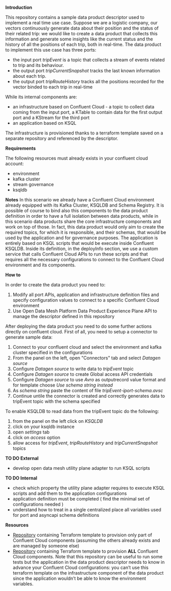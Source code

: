 **Introduction**

This repository contains a sample data product descriptor used to implement a real time use case.
Suppose we are a logistic company, our vectors continuously generate data about their position and the status of their related trip: we would like to create a data product that collects this information and generate some insights like the current status and the history of all the positions of each trip, both in real-time.
The data product to implement this use case has three ports:
* the input port *tripEvent* is a topic that collects a stream of events related to trip and its behaviour.
* the output port *tripCurrentSnapshot* tracks the last known information about each trip.
* the output port *tripRouteHistory* tracks all the positions recorded for the vector binded to each trip in real-time

While its internal components are: 
* an infrastructure based on Confluent Cloud - a topic to collect data coming from the input port, a KTable to contain data for the first output port and a KStream for the third port
* an application based on KSQL

The infrastructure is provisioned thanks to a terraform template saved on a separate repository and referenced by the descriptor.

**Requirements**

The following resources must already exists in your confluent cloud account:
* environment
* kafka cluster
* stream governance
* ksqldb

**Notes**
In this scenario we already have a Confluent Cloud environment already equipped with its Kafka Cluster, KSQLDB and Schema Registry. It is possible of course to bind also this components to the data product definition in order to have a full isolation between data products, while in this scenario data products share the core infrastructure components and work on top of those. In fact, this data product would only aim to create the required topics, for which it is responsible, and their schemas, that would be used by the application and for governance purposes.
The application is entirely based on KSQL scripts that would be execute inside Confluent KSQLDB. Inside its definition, in the deployInfo section, we use a custom service that calls Confluent Cloud APIs to run these scripts and that requires all the necessary configurations to connect to the Confluent Cloud environment and its components.

**How to**

In order to create the data product you need to:

1. Modify all port APIs, application and infrastructure definition files and specify configuration values to connect to a specific Confluent Cloud environment
2. Use Open Data Mesh Platform Data Product Experience Plane API to manage the descriptor defined in this repository

After deploying the data product you need to do some further actions directly on confluent cloud. First of all, you need to setup a connector to generate sample data:

1. Connect to your confluent cloud and select the environment and kafka cluster specified in the configurations
2. From the panel on the left, open "Connectors" tab and select *Datagen source*
3. Configure *Datagen source* to write data to *tripEvent* topic
4. Configure *Datagen source* to create Global access API credentials
5. Configure *Datagen source* to use *Avro* as outputrecord value format and for template choose *Use schema string instead*
6. As *schema string* paste the content of file *tripEvent-iport-schema.avsc*
7. Continue untile the connector is created and correctly generates data to tripEvent topic with the schema specified

To enable KSQLDB to read data from the tripEvent topic do the following:

1. from the panel on the left click on *KSQLDB*
2. click on your ksqldb instance
3. open *settings* tab
4. click on *access* option
5. allow access for *tripEvent*, *tripRouteHistory* and *tripCurrentSnapshot* topics


**TO DO External**

* develop open data mesh utility plane adapter to run KSQL scripts

**TO DO Internal**

* check which property the utility plane adapter requires to execute KSQL scripts and add them to the application configurations
* application definition must be completed  ( find the minimal set of configurations needed )
* understand how to treat in a single centralized place all variables used for port and asyncapi schema definitions

**Resources**

* [Repository](https://github.com/Quantyca/odm-demo-trips-terraform ) containing Terraform template to provision only part of Confluent Cloud components (assuming the others already exists and are managed by someone else)
* [Repository](https://github.com/Quantyca/odm-demo-trips-terraform-full) containing Terraform template to provision **ALL** Confluent Cloud components. Note that this repository can be useful to run some tests but the application in the data product descriptor needs to know in advance your Confluent Cloud configurations: you can’t use this terraform template on the infrastructure component of the data product since the application wouldn’t be able to know the environment variables.